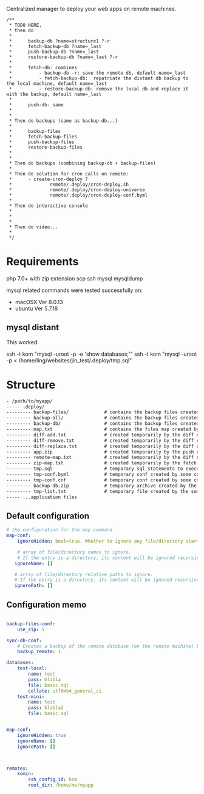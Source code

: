Centralized manager to deploy your web apps on remote machines.









    /**
     * TODO HERE,
     * then do
     *
     *      backup-db ?name=structure1 ?-r
     *      fetch-backup-db ?name=_last
     *      push-backup-db ?name=_last
     *      restore-backup-db ?name=_last ?-r
     *
     *      fetch-db: combines
     *          - backup-db -r: save the remote db, default name=_last
     *          - fetch-backup-db:  repatriate the distant db backup to the local machine, default name=_last
     *          - restore-backup-db: remove the local db and replace it with the backup, default name=_last
     *
     *      push-db: same
     *
     *
     * Then do backups (same as backup-db...)
     *
     *      backup-files
     *      fetch-backup-files
     *      push-backup-files
     *      restore-backup-files
     *
     *
     * Then do backups (combining backup-db + backup-files)
     *
     * Then do solution for cron calls on remote:
     *      - create-cron-deploy ?
     *              remote/.deploy/cron-deploy.sh
     *              remote/.deploy/cron-deploy-universe
     *              remote/.deploy/cron-deploy-conf.byml
     *
     * Then do interactive console
     *
     *
     *
     * Then do video...
     *
     */










Requirements
============
php 7.0+ with zip extension
scp
ssh
mysql
mysqldump



mysql related commands were tested successfully on:
- macOSX Ver 8.0.13
- ubuntu Ver 5.7.18


mysql distant
---------------
This worked:

ssh -t kom "mysql -uroot -p -e 'show databases;'"
ssh -t kom "mysql -uroot -p < /home/ling/websites/jin_test/.deploy/tmp.sql"




Structure
==========


```txt
- /path/to/myapp/
----- .deploy/
--------- backup-files/             # contains the backup files created by the backup-files command
--------- backup-all/               # contains the backup files created by the backup-all command
--------- backup-db/                # contains the backup files created by the backup-db command
--------- map.txt                   # contains the files map created by the map command
--------- diff-add.txt              # created temporarily by the diff command with flag -f. Usually removed by another command.
--------- diff-remove.txt           # created temporarily by the diff command with flag -f. Usually removed by another command.
--------- diff-replace.txt          # created temporarily by the diff command with flag -f. Usually removed by another command.
--------- app.zip                   # created temporarily by the push command with flag -z. Usually removed after use.
--------- remote-map.txt            # created temporarily by the diff command. Contains the remote map.
--------- zip-map.txt               # created temporarily by the fetch command. Contains a merge of the diff-add and diff-replace maps.
--------- tmp.sql                   # temporary sql statements to execute on the remote. Usually removed by a command after usage.
--------- tmp-conf.byml             # temporary conf created by some commands. Usually, it's removed after usage.
--------- tmp-conf.cnf              # temporary conf created by some commands. Usually, it's removed after usage.
--------- backup-db.zip             # temporary archive created by the **fetch-backup-db** command.
--------- tmp-list.txt              # temporary file created by the some commands.
----- ...application files
````




Default configuration
----------

```yaml
# the configuration for the map command
map-conf:
    ignoreHidden: bool=true. Whether to ignore any file/directory starting with dot (.).

    # array of file/directory names to ignore.
    # If the entry is a directory, its content will be ignored recursively.
   ignoreName: []

   # array of file/directory relative paths to ignore.
   # If the entry is a directory, its content will be ignored recursively.
   ignorePath: []

```



Configuration memo
-----------

```yaml

backup-files-conf:
    use_zip: 1

sync-db-conf:
    # Creates a backup of the remote database (on the remote machine) before it's replaced by the site database
    backup_remote: 1

databases:
    test-local:
        name: test
        pass: blabla
        file: basic.sql
        collate: utf8mb4_general_ci
    test-mini:
        name: test
        pass: blabla2
        file: basic.sql


map-conf:
    ignoreHidden: true
    ignoreName: []
    ignorePath: []



remotes:
    komin:
        ssh_config_id: kom
        root_dir: /home/me/myapp

```